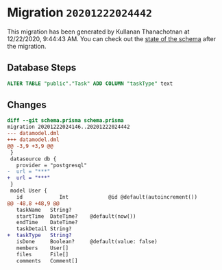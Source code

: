 # Migration `20201222024442`

This migration has been generated by Kullanan Thanachotnan at 12/22/2020, 9:44:43 AM.
You can check out the [state of the schema](./schema.prisma) after the migration.

## Database Steps

```sql
ALTER TABLE "public"."Task" ADD COLUMN "taskType" text   
```

## Changes

```diff
diff --git schema.prisma schema.prisma
migration 20201222024146..20201222024442
--- datamodel.dml
+++ datamodel.dml
@@ -3,9 +3,9 @@
 }
 datasource db {
   provider = "postgresql"
-  url = "***"
+  url = "***"
 }
 model User {
   id            Int             @id @default(autoincrement())
@@ -48,8 +48,9 @@
   taskName   String?
   startTime  DateTime?    @default(now())
   endTime    DateTime?
   taskDetail String?
+  taskType   String?
   isDone     Boolean?     @default(value: false)
   members    User[]
   files      File[]
   comments   Comment[]
```


